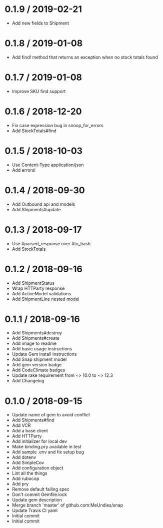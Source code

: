 
0.1.9 / 2019-02-21
==================

  * Add new fields to Shipment

0.1.8 / 2019-01-08
==================

  * Add find! method that returns an exception when no stock totals found

0.1.7 / 2019-01-08
==================

  * Improve SKU find support

0.1.6 / 2018-12-20
==================

  * Fix case expression bug in snoop_for_errors
  * Add StockTotals#find

0.1.5 / 2018-10-03
==================

  * Use Content-Type application/json
  * Add errors!

0.1.4 / 2018-09-30
==================

  * Add Outbound api and models
  * Add Shipments#update

0.1.3 / 2018-09-17
==================

  * Use #parsed_response over #to_hash
  * Add StockTotals

0.1.2 / 2018-09-16
==================

  * Add ShipmentStatus
  * Wrap HTTParty response
  * Add ActiveModel validations
  * Add ShipmentLine nested model

0.1.1 / 2018-09-16
==================

  * Add Shipments#destroy
  * Add Shipments#create
  * Add image to readme
  * Add basic usage instructions
  * Update Gem install instructions
  * Add Snap shipment model
  * Add gem version badge
  * Add CodeClimate badges
  * Update rake requirement from ~> 10.0 to ~> 12.3
  * Add Changelog

0.1.0 / 2018-09-15
==================

  * Update name of gem to avoid conflict
  * Add Shipments#find
  * Add VCR
  * Add a base client
  * Add HTTParty
  * Add initializer for local dev
  * Make binding.pry available in test
  * Add sample .env and fix setup bug
  * Add dotenv
  * Add SimpleCov
  * Add configuration object
  * Lint all the things
  * Add rubocop
  * Add pry
  * Remove default failing spec
  * Don't commit Gemfile.lock
  * Update gem description
  * Merge branch 'master' of github.com:MeUndies/snap
  * Update Travis CI yaml
  * Initial commit
  * Initial commit
